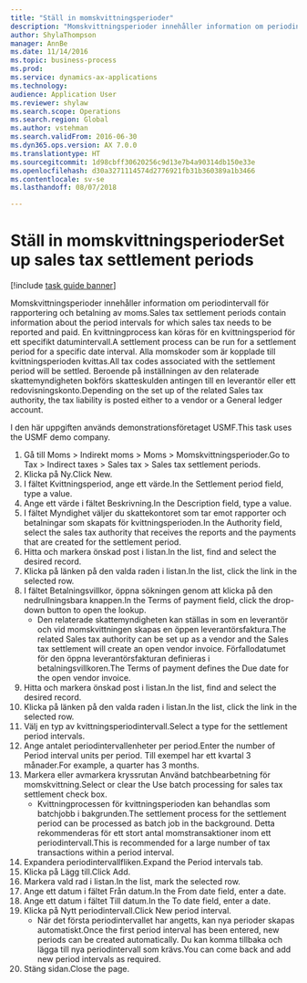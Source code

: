 ```yaml
--- 
title: "Ställ in momskvittningsperioder"
description: "Momskvittningsperioder innehåller information om periodintervall för rapportering och betalning av moms."
author: ShylaThompson
manager: AnnBe
ms.date: 11/14/2016
ms.topic: business-process
ms.prod: 
ms.service: dynamics-ax-applications
ms.technology: 
audience: Application User
ms.reviewer: shylaw
ms.search.scope: Operations
ms.search.region: Global
ms.author: vstehman
ms.search.validFrom: 2016-06-30
ms.dyn365.ops.version: AX 7.0.0
ms.translationtype: HT
ms.sourcegitcommit: 1d98cbff30620256c9d13e7b4a90314db150e33e
ms.openlocfilehash: d30a3271114574d2776921fb31b360389a1b3466
ms.contentlocale: sv-se
ms.lasthandoff: 08/07/2018

---
```

# <a name="set-up-sales-tax-settlement-periods"></a><span data-ttu-id="6e8f7-103">Ställ in momskvittningsperioder</span><span class="sxs-lookup"><span data-stu-id="6e8f7-103">Set up sales tax settlement periods</span></span>

[!include [task guide banner](../../includes/task-guide-banner.md)]

<span data-ttu-id="6e8f7-104">Momskvittningsperioder innehåller information om periodintervall för rapportering och betalning av moms.</span><span class="sxs-lookup"><span data-stu-id="6e8f7-104">Sales tax settlement periods contain information about the period intervals for which sales tax needs to be reported and paid.</span></span> <span data-ttu-id="6e8f7-105">En kvittningprocess kan köras för en kvittningsperiod för ett specifikt datumintervall.</span><span class="sxs-lookup"><span data-stu-id="6e8f7-105">A settlement process can be run for a settlement period for a specific date interval.</span></span> <span data-ttu-id="6e8f7-106">Alla momskoder som är kopplade till kvittningsperioden kvittas.</span><span class="sxs-lookup"><span data-stu-id="6e8f7-106">All tax codes associated with the settlement period will be settled.</span></span> <span data-ttu-id="6e8f7-107">Beroende på inställningen av den relaterade skattemyndigheten bokförs skatteskulden antingen till en leverantör eller ett redovisningskonto.</span><span class="sxs-lookup"><span data-stu-id="6e8f7-107">Depending on the set up of the related Sales tax authority, the tax liability is posted either to a vendor or a General ledger account.</span></span>



<span data-ttu-id="6e8f7-108">I den här uppgiften används demonstrationsföretaget USMF.</span><span class="sxs-lookup"><span data-stu-id="6e8f7-108">This task uses the USMF demo company.</span></span>



1. <span data-ttu-id="6e8f7-109">Gå till Moms > Indirekt moms > Moms > Momskvittningsperioder.</span><span class="sxs-lookup"><span data-stu-id="6e8f7-109">Go to Tax > Indirect taxes > Sales tax > Sales tax settlement periods.</span></span>
2. <span data-ttu-id="6e8f7-110">Klicka på Ny.</span><span class="sxs-lookup"><span data-stu-id="6e8f7-110">Click New.</span></span>
3. <span data-ttu-id="6e8f7-111">I fältet Kvittningsperiod, ange ett värde.</span><span class="sxs-lookup"><span data-stu-id="6e8f7-111">In the Settlement period field, type a value.</span></span>
4. <span data-ttu-id="6e8f7-112">Ange ett värde i fältet Beskrivning.</span><span class="sxs-lookup"><span data-stu-id="6e8f7-112">In the Description field, type a value.</span></span>
5. <span data-ttu-id="6e8f7-113">I fältet Myndighet väljer du skattekontoret som tar emot rapporter och betalningar som skapats för kvittningsperioden.</span><span class="sxs-lookup"><span data-stu-id="6e8f7-113">In the Authority field, select the sales tax authority that receives the reports and the payments that are created for the settlement period.</span></span>
6. <span data-ttu-id="6e8f7-114">Hitta och markera önskad post i listan.</span><span class="sxs-lookup"><span data-stu-id="6e8f7-114">In the list, find and select the desired record.</span></span>
7. <span data-ttu-id="6e8f7-115">Klicka på länken på den valda raden i listan.</span><span class="sxs-lookup"><span data-stu-id="6e8f7-115">In the list, click the link in the selected row.</span></span>
8. <span data-ttu-id="6e8f7-116">I fältet Betalningsvillkor, öppna sökningen genom att klicka på den nedrullningsbara knappen.</span><span class="sxs-lookup"><span data-stu-id="6e8f7-116">In the Terms of payment field, click the drop-down button to open the lookup.</span></span>
    * <span data-ttu-id="6e8f7-117">Den relaterade skattemyndigheten kan ställas in som en leverantör och vid momskvittningen skapas en öppen leverantörsfaktura.</span><span class="sxs-lookup"><span data-stu-id="6e8f7-117">The related Sales tax authority can be set up as a vendor and the Sales tax settlement will create an open vendor invoice.</span></span> <span data-ttu-id="6e8f7-118">Förfallodatumet för den öppna leverantörsfakturan definieras i betalningsvillkoren.</span><span class="sxs-lookup"><span data-stu-id="6e8f7-118">The Terms of payment defines the Due date for the open vendor invoice.</span></span>  
9. <span data-ttu-id="6e8f7-119">Hitta och markera önskad post i listan.</span><span class="sxs-lookup"><span data-stu-id="6e8f7-119">In the list, find and select the desired record.</span></span>
10. <span data-ttu-id="6e8f7-120">Klicka på länken på den valda raden i listan.</span><span class="sxs-lookup"><span data-stu-id="6e8f7-120">In the list, click the link in the selected row.</span></span>
11. <span data-ttu-id="6e8f7-121">Välj en typ av kvittningsperiodintervall.</span><span class="sxs-lookup"><span data-stu-id="6e8f7-121">Select a type for the settlement period intervals.</span></span>
12. <span data-ttu-id="6e8f7-122">Ange antalet periodintervallenheter per period.</span><span class="sxs-lookup"><span data-stu-id="6e8f7-122">Enter the number of Period interval units per period.</span></span> <span data-ttu-id="6e8f7-123">Till exempel har ett kvartal 3 månader.</span><span class="sxs-lookup"><span data-stu-id="6e8f7-123">For example, a quarter has 3 months.</span></span>
13. <span data-ttu-id="6e8f7-124">Markera eller avmarkera kryssrutan Använd batchbearbetning för momskvittning.</span><span class="sxs-lookup"><span data-stu-id="6e8f7-124">Select or clear the Use batch processing for sales tax settlement check box.</span></span>
    * <span data-ttu-id="6e8f7-125">Kvittningprocessen för kvittningsperioden kan behandlas som batchjobb i bakgrunden.</span><span class="sxs-lookup"><span data-stu-id="6e8f7-125">The settlement process for the settlement period can be processed as batch job in the background.</span></span> <span data-ttu-id="6e8f7-126">Detta rekommenderas för ett stort antal momstransaktioner inom ett periodintervall.</span><span class="sxs-lookup"><span data-stu-id="6e8f7-126">This is recommended for a large number of tax transactions within a period interval.</span></span>  
14. <span data-ttu-id="6e8f7-127">Expandera periodintervallfliken.</span><span class="sxs-lookup"><span data-stu-id="6e8f7-127">Expand the Period intervals tab.</span></span>
15. <span data-ttu-id="6e8f7-128">Klicka på Lägg till.</span><span class="sxs-lookup"><span data-stu-id="6e8f7-128">Click Add.</span></span>
16. <span data-ttu-id="6e8f7-129">Markera vald rad i listan.</span><span class="sxs-lookup"><span data-stu-id="6e8f7-129">In the list, mark the selected row.</span></span>
17. <span data-ttu-id="6e8f7-130">Ange ett datum i fältet Från datum.</span><span class="sxs-lookup"><span data-stu-id="6e8f7-130">In the From date field, enter a date.</span></span>
18. <span data-ttu-id="6e8f7-131">Ange ett datum i fältet Till datum.</span><span class="sxs-lookup"><span data-stu-id="6e8f7-131">In the To date field, enter a date.</span></span>
19. <span data-ttu-id="6e8f7-132">Klicka på Nytt periodintervall.</span><span class="sxs-lookup"><span data-stu-id="6e8f7-132">Click New period interval.</span></span>
    * <span data-ttu-id="6e8f7-133">När det första periodintervallet har angetts, kan nya perioder skapas automatiskt.</span><span class="sxs-lookup"><span data-stu-id="6e8f7-133">Once the first period interval has been entered, new periods can be created automatically.</span></span> <span data-ttu-id="6e8f7-134">Du kan komma tillbaka och lägga till nya periodintervall som krävs.</span><span class="sxs-lookup"><span data-stu-id="6e8f7-134">You can come back and add new period intervals as required.</span></span>  
20. <span data-ttu-id="6e8f7-135">Stäng sidan.</span><span class="sxs-lookup"><span data-stu-id="6e8f7-135">Close the page.</span></span>


